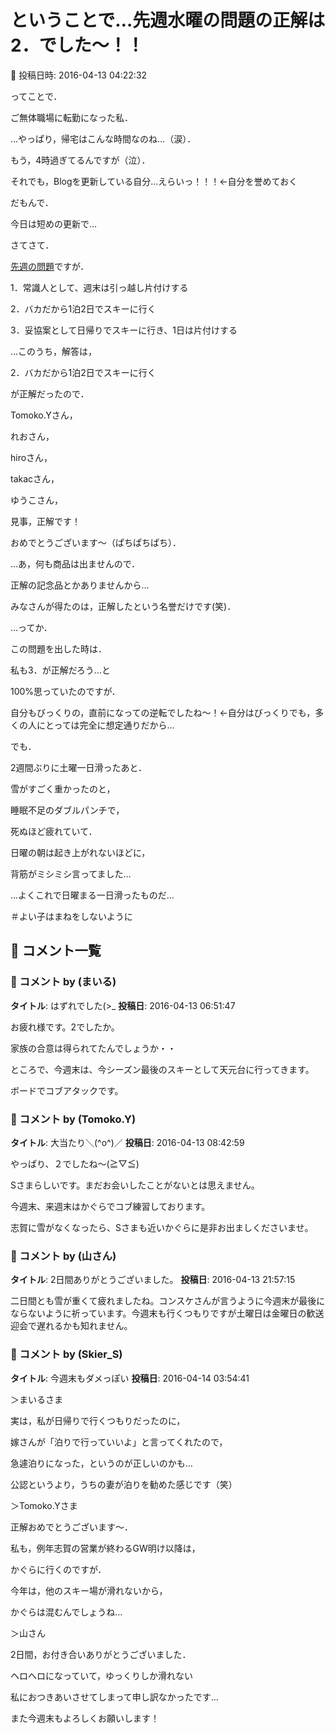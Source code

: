 # ということで…先週水曜の問題の正解は2．でした～！！

📅 投稿日時: 2016-04-13 04:22:32

ってことで．


ご無体職場に転勤になった私．


…やっぱり，帰宅はこんな時間なのね…（涙）．


もう，4時過ぎてるんですが（泣）．


それでも，Blogを更新している自分…えらいっ！！！←自分を誉めておく





だもんで．


今日は短めの更新で…





さてさて．


[先週の問題](ed55b6eb53e5c2ecedb239d5abb4a1234.md)ですが．





1．常識人として、週末は引っ越し片付けする


2．バカだから1泊2日でスキーに行く


3．妥協案として日帰りでスキーに行き、1日は片付けする





…このうち，解答は，


2．バカだから1泊2日でスキーに行く


が正解だったので．





Tomoko.Yさん，


れおさん，


hiroさん，


takacさん，


ゆうこさん，





見事，正解です！


おめでとうございます～（ぱちぱちぱち）．





…あ，何も商品は出ませんので．


正解の記念品とかありませんから…


みなさんが得たのは，正解したという名誉だけです(笑)．





…ってか．


この問題を出した時は．


私も3．が正解だろう…と


100%思っていたのですが．


自分もびっくりの，直前になっての逆転でしたね～！←自分はびっくりでも，多くの人にとっては完全に想定通りだから…





でも．


2週間ぶりに土曜一日滑ったあと．


雪がすごく重かったのと，


睡眠不足のダブルパンチで，


死ぬほど疲れていて．


日曜の朝は起き上がれないほどに，


背筋がミシミシ言ってました…


…よくこれで日曜まる一日滑ったものだ…


＃よい子はまねをしないように

## 💬 コメント一覧

### 💬 コメント by (まいる)
**タイトル**: はずれでした(>_
**投稿日**: 2016-04-13 06:51:47

お疲れ様です。2でしたか。

家族の合意は得られてたんでしょうか・・

ところで、今週末は、今シーズン最後のスキーとして天元台に行ってきます。

ボードでコブアタックです。

### 💬 コメント by (Tomoko.Y)
**タイトル**: 大当たり＼(^o^)／
**投稿日**: 2016-04-13 08:42:59

やっぱり、２でしたね～(≧▽≦)

Sさまらしいです。まだお会いしたことがないとは思えません。

今週末、来週末はかぐらでコブ練習しております。

志賀に雪がなくなったら、Sさまも近いかぐらに是非お出ましくださいませ。

### 💬 コメント by (山さん)
**タイトル**: 2日間ありがとうございました。
**投稿日**: 2016-04-13 21:57:15

二日間とも雪が重くて疲れましたね。コンスケさんが言うように今週末が最後にならないように祈っています。今週末も行くつもりですが土曜日は金曜日の歓送迎会で遅れるかも知れません。

### 💬 コメント by (Skier_S)
**タイトル**: 今週末もダメっぽい
**投稿日**: 2016-04-14 03:54:41

＞まいるさま

実は，私が日帰りで行くつもりだったのに，

嫁さんが「泊りで行っていいよ」と言ってくれたので，

急遽泊りになった，というのが正しいのかも…

公認というより，うちの妻が泊りを勧めた感じです（笑）



＞Tomoko.Yさま

正解おめでとうございます～．

私も，例年志賀の営業が終わるGW明け以降は，

かぐらに行くのですが．

今年は，他のスキー場が滑れないから，

かぐらは混むんでしょうね…



＞山さん

2日間，お付き合いありがとうございました．

ヘロヘロになっていて，ゆっくりしか滑れない

私におつきあいさせてしまって申し訳なかったです…

また今週末もよろしくお願いします！


